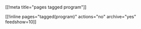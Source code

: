 [[!meta title="pages tagged program"]]

[[!inline pages="tagged(program)" actions="no" archive="yes"
feedshow=10]]
